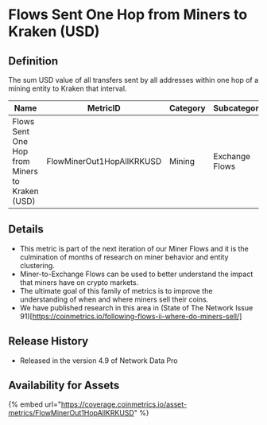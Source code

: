 # Flows Sent One Hop from Miners to Kraken (USD)

## Definition

The sum USD value of all transfers sent by all addresses within one hop of a mining entity to Kraken that interval.

| Name                                           | MetricID                  | Category | Subcategory    | Type | Unit | Interval |
| ---------------------------------------------- | ------------------------- | -------- | -------------- | ---- | ---- | -------- |
| Flows Sent One Hop from Miners to Kraken (USD) | FlowMinerOut1HopAllKRKUSD | Mining   | Exchange Flows | Sum  | USD  | 1 day    |

## Details

* This metric is part of the next iteration of our Miner Flows and it is the culmination of months of research on miner behavior and entity clustering.
* Miner-to-Exchange Flows can be used to better understand the impact that miners have on crypto markets.
* The ultimate goal of this family of metrics is to improve the understanding of when and where miners sell their coins.
* We have published research in this area in (State of The Network Issue 91)\[https://coinmetrics.io/following-flows-ii-where-do-miners-sell/]

## Release History

* Released in the version 4.9 of Network Data Pro

## Availability for Assets

{% embed url="https://coverage.coinmetrics.io/asset-metrics/FlowMinerOut1HopAllKRKUSD" %}
